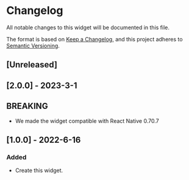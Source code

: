 # Changelog

All notable changes to this widget will be documented in this file.

The format is based on [Keep a Changelog](https://keepachangelog.com/en/1.0.0/), and this project adheres to [Semantic Versioning](https://semver.org/spec/v2.0.0.html).

## [Unreleased]

## [2.0.0] - 2023-3-1

## BREAKING

-   We made the widget compatible with React Native 0.70.7

## [1.0.0] - 2022-6-16

### Added

-   Create this widget.
